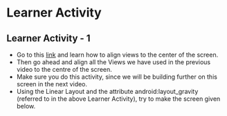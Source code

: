 # Learner Activity

## Learner Activity - 1
- Go to this [link](https://developer.android.com/reference/android/widget/LinearLayout.LayoutParams.html#attr_android:layout_gravity) and learn how to align views to the center of the screen. 
- Then go ahead and align all the Views we have used in the previous video to the centre of the screen. 
- Make sure you do this activity, since we will be building further on this screen in the next video.
- Using the Linear Layout and the attribute android:layout_gravity (referred to in the above Learner Activity), try to make the screen given below.

   